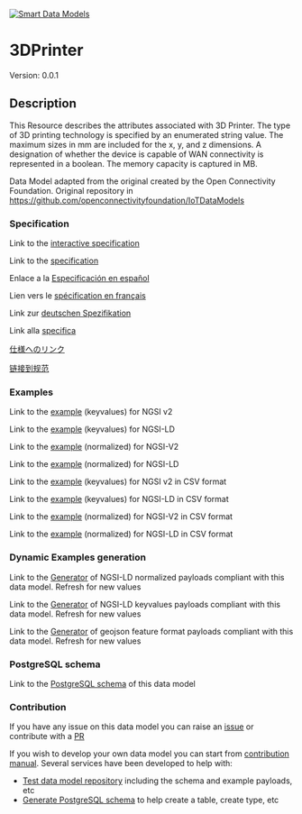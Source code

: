 [![Smart Data Models](https://smartdatamodels.org/wp-content/uploads/2022/01/SmartDataModels_logo.png "Logo")](https://smartdatamodels.org)
# 3DPrinter
Version: 0.0.1

## Description 

This Resource describes the attributes associated with 3D Printer. The type of 3D printing technology is specified by an enumerated string value. The maximum sizes in mm are included for the x, y, and z dimensions. A designation of whether the device is capable of WAN connectivity is represented in a boolean. The memory capacity is captured in MB.

Data Model adapted from the original created by the Open Connectivity Foundation. Original repository in https://github.com/openconnectivityfoundation/IoTDataModels
### Specification

Link to the [interactive specification](https://swagger.lab.fiware.org/?url=https://smart-data-models.github.io/dataModel.OCF/3DPrinter/swagger.yaml)

Link to the [specification](https://github.com/smart-data-models/dataModel.OCF/blob/master/3DPrinter/doc/spec.md)

Enlace a la [Especificación en español](https://github.com/smart-data-models/dataModel.OCF/blob/master/3DPrinter/doc/spec_ES.md)

Lien vers le [spécification en français](https://github.com/smart-data-models/dataModel.OCF/blob/master/3DPrinter/doc/spec_FR.md)

Link zur [deutschen Spezifikation](https://github.com/smart-data-models/dataModel.OCF/blob/master/3DPrinter/doc/spec_DE.md)

Link alla [specifica](https://github.com/smart-data-models/dataModel.OCF/blob/master/3DPrinter/doc/spec_IT.md)

[仕様へのリンク](https://github.com/smart-data-models/dataModel.OCF/blob/master/3DPrinter/doc/spec_JA.md)

[链接到规范](https://github.com/smart-data-models/dataModel.OCF/blob/master/3DPrinter/doc/spec_ZH.md)
### Examples

Link to the [example](https://smart-data-models.github.io/dataModel.OCF/3DPrinter/examples/example.json) (keyvalues) for NGSI v2

Link to the [example](https://smart-data-models.github.io/dataModel.OCF/3DPrinter/examples/example.jsonld) (keyvalues) for NGSI-LD

Link to the [example](https://smart-data-models.github.io/dataModel.OCF/3DPrinter/examples/example-normalized.json) (normalized) for NGSI-V2

Link to the [example](https://smart-data-models.github.io/dataModel.OCF/3DPrinter/examples/example-normalized.jsonld) (normalized) for NGSI-LD

Link to the [example](https://smart-data-models.github.io/dataModel.OCF/3DPrinter/examples/example.json.csv) (keyvalues) for NGSI v2 in CSV format

Link to the [example](https://smart-data-models.github.io/dataModel.OCF/3DPrinter/examples/example.jsonld.csv) (keyvalues) for NGSI-LD in CSV format

Link to the [example](https://smart-data-models.github.io/dataModel.OCF/3DPrinter/examples/example-normalized.json.csv) (normalized) for NGSI-V2 in CSV format

Link to the [example](https://smart-data-models.github.io/dataModel.OCF/3DPrinter/examples/example-normalized.jsonld.csv) (normalized) for NGSI-LD in CSV format
### Dynamic Examples generation

Link to the [Generator](https://smartdatamodels.org/extra/ngsi-ld_generator.php?schemaUrl=https://raw.githubusercontent.com/smart-data-models/dataModel.OCF/master/3DPrinter/schema.json&email=info@smartdatamodels.org) of NGSI-LD normalized payloads compliant with this data model. Refresh for new values

Link to the [Generator](https://smartdatamodels.org/extra/ngsi-ld_generator_keyvalues.php?schemaUrl=https://raw.githubusercontent.com/smart-data-models/dataModel.OCF/master/3DPrinter/schema.json&email=info@smartdatamodels.org) of NGSI-LD keyvalues payloads compliant with this data model. Refresh for new values

Link to the [Generator](https://smartdatamodels.org/extra/geojson_features_generator.php?schemaUrl=https://raw.githubusercontent.com/smart-data-models/dataModel.OCF/master/3DPrinter/schema.json&email=info@smartdatamodels.org) of geojson feature format payloads compliant with this data model. Refresh for new values
### PostgreSQL schema

Link to the [PostgreSQL schema](https://smart-data-models.github.io/dataModel.OCF/3DPrinter/schema.sql) of this data model
### Contribution

 If you have any issue on this data model you can raise an [issue](https://github.com/smart-data-models/dataModel.OCF/issues)  or contribute with a [PR](https://github.com/smart-data-models/dataModel.OCF/pulls)

 If you wish to develop your own data model you can start from [contribution manual](https://bit.ly/contribution_manual). Several services have been developed to help with: 
 - [Test data model repository](https://smartdatamodels.org/index.php/data-models-contribution-api/) including the schema and example payloads, etc
 - [Generate PostgreSQL schema](https://smartdatamodels.org/index.php/sql-service/) to help create a table, create type, etc